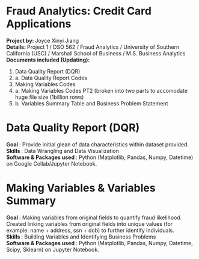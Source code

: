 # Fraud Analytics: Credit Card Applications
<b> Project by: </b> Joyce Xinyi Jiang
<br> 
<b> Details: </b> Project 1 / DSO 562 / Fraud Analytics / University of Southern California (USC) / Marshall School of Business / M.S. Business Analytics
<br>
<b> Documents included (Updating): </b>
<ol>
  <li> Data Quality Report (DQR) </li>
  <li> a. Data Quality Report Codes </li>
  <li> Making Variables Codes </li>
  <li> a. Making Variables Codes PT2 (broken into two parts to accomodate huge file size (1billion rows) </li>
  <li> b. Variables Summary Table and Business Problem Statement </li>
</ol>


# Data Quality Report (DQR)
<b> Goal </b>: Provide initial glean of data characteristics within dataset provided.
<br>
<b> Skills </b>: Data Wrangling and Data Visualization
<br>
<b> Software & Packages used </b>: Python (Matplotlib, Pandas, Numpy, Datetime) on Google Collab/Jupyter Notebook.
<br>

# Making Variables & Variables Summary
<b> Goal </b>: Making variables from original fields to quantify fraud likelihood. Created linking variables from original fields into unique values (for example: name + address, ssn + dob) to further identify individuals. 
<br>
<b> Skills </b>: Building Variables and Identifying Business Problems
<br>
<b> Software & Packages used </b>: Python (Matplotlib, Pandas, Numpy, Datetime, Scipy, Sklearn) on Jupyter Notebook.
<br>
